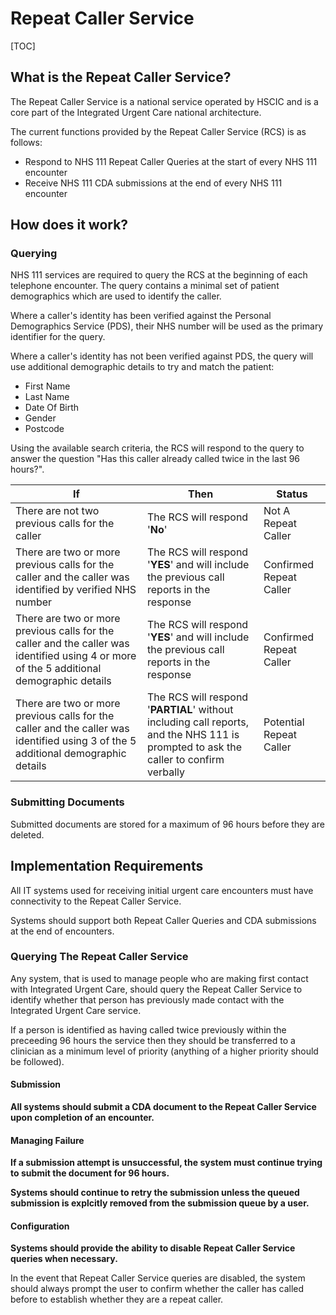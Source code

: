 # Repeat Caller Service

[TOC]

## What is the Repeat Caller Service?

The Repeat Caller Service is a national service operated by HSCIC and is a core part of the Integrated Urgent Care national architecture.

The current functions provided by the Repeat Caller Service (RCS) is as follows:

- Respond to NHS 111 Repeat Caller Queries at the start of every NHS 111 encounter
- Receive NHS 111 CDA submissions at the end of every NHS 111 encounter



## How does it work?

### Querying

NHS 111 services are required to query the RCS at the beginning of each telephone encounter. The query contains a minimal set of patient demographics which are used to identify the caller.

Where a caller's identity has been verified against the Personal Demographics Service (PDS), their NHS number will be used as the primary identifier for the query.

Where a caller's identity has not been verified against PDS, the query will use additional demographic details to try and match the patient:

- First Name
- Last Name
- Date Of Birth
- Gender
- Postcode


Using the available search criteria, the RCS will respond to the query to answer the question "Has this caller already called twice in the last 96 hours?".

| If                                       | Then                                     | Status                  |
| ---------------------------------------- | ---------------------------------------- | ----------------------- |
| There are not two previous calls for the caller | The RCS will respond '**No**'            | Not A Repeat Caller     |
| There are two or more previous calls for the caller and the caller was identified by verified NHS number | The RCS will respond '**YES**' and will include the previous call reports in the response | Confirmed Repeat Caller |
| There are two or more previous calls for the caller and the caller was identified using 4 or more of the 5 additional demographic details | The RCS will respond '**YES**' and will include the previous call reports in the response | Confirmed Repeat Caller |
| There are two or more previous calls for the caller and the caller was identified using 3 of the 5 additional demographic details | The RCS will respond '**PARTIAL**' without including call reports, and the NHS 111 is prompted to ask the caller to confirm verbally | Potential Repeat Caller |



### Submitting Documents
Submitted documents are stored for a maximum of 96 hours before they are deleted.



## Implementation Requirements

All IT systems used for receiving initial urgent care encounters must have connectivity to the Repeat Caller Service.

Systems should support both Repeat Caller Queries and CDA submissions at the end of encounters. 



### Querying The Repeat Caller Service

Any system, that is used to manage people who are making first contact with Integrated Urgent Care, should query the Repeat Caller Service to identify whether that person has previously made contact with the Integrated Urgent Care service.

If a person is identified as having called twice previously within the preceeding 96 hours the service then they should be transferred to a clinician as a minimum level of priority (anything of a higher priority should be followed).





#### Submission

**All systems should submit a CDA document to the Repeat Caller Service upon completion of an encounter.**

#### Managing Failure
**If a submission attempt is unsuccessful, the system must continue trying to submit the document for 96 hours.**

**Systems should continue to retry the submission unless the queued submission is explcitly removed from the submission queue by a user.**



#### Configuration

**Systems should provide the ability to disable Repeat Caller Service queries when necessary.**

In the event that Repeat Caller Service queries are disabled, the system should always prompt the user to confirm whether the caller has called before to establish whether they are a repeat caller.